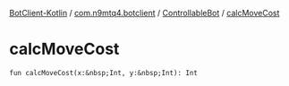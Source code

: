 [BotClient-Kotlin](../../index.md) / [com.n9mtq4.botclient](../index.md) / [ControllableBot](index.md) / [calcMoveCost](.)


# calcMoveCost

`fun calcMoveCost(x:&nbsp;Int, y:&nbsp;Int): Int`


